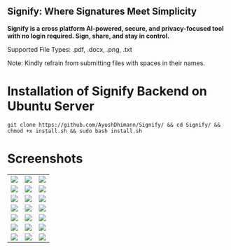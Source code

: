 ## Signify: Where Signatures Meet Simplicity

**Signify is a cross platform AI-powered, secure, and privacy-focused tool with no login required. Sign, share, and stay in control.**

Supported File Types: .pdf, .docx, .png, .txt

Note: Kindly refrain from submitting files with spaces in their names.

# Installation of Signify Backend on Ubuntu Server

```
git clone https://github.com/AyushDhimann/Signify/ && cd Signify/ && chmod +x install.sh && sudo bash install.sh
```

# Screenshots

<table>
  <tr>
    <td><img src="https://github.com/AyushDhimann/Signify/assets/95091403/d2943b70-1650-4b8b-a1d8-70079ccca76c" ></td>
    <td><img src="https://github.com/AyushDhimann/Signify/assets/95091403/abb7aee2-148c-4fdd-98b8-5ea677c29a3d" ></td>
    <td><img src="https://github.com/AyushDhimann/Signify/assets/95091403/f5153b10-25bd-48fc-bd8e-c1720ec12012"></td>
  </tr>
  <tr>
    <td><img src="https://github.com/AyushDhimann/Signify/assets/95091403/f1cdd64c-811a-4fb9-9821-b82454c221b2" ></td>
    <td><img src="https://github.com/AyushDhimann/Signify/assets/95091403/521ca2b7-e367-48b0-89d5-ca95749fb5cf" ></td>
    <td><img src="https://github.com/AyushDhimann/Signify/assets/95091403/9102d5d4-162b-4df9-9eca-00046297907c"></td>
  </tr>
  <tr>
    <td><img src="https://github.com/AyushDhimann/Signify/assets/95091403/24fdbb84-afd1-4037-afc8-f044dada8d15" ></td>
    <td><img src="https://github.com/AyushDhimann/Signify/assets/95091403/f0570e58-ad59-4780-9e1b-81cf793ae86b" ></td>
    <td><img src="https://github.com/AyushDhimann/Signify/assets/95091403/ff3eec15-f8fb-4282-9d3b-c92c27d21601"></td>
  </tr>
  <tr>
    <td><img src="https://github.com/AyushDhimann/Signify/assets/95091403/0bc46dac-1767-443f-ba85-8e350034e259" ></td>
    <td><img src="https://github.com/AyushDhimann/Signify/assets/95091403/01a40da1-9178-4ae9-ba85-b8a75d656932" ></td>
    <td><img src="https://github.com/AyushDhimann/Signify/assets/95091403/0e25f45b-9f80-47c0-8640-d7f0d3528d4e"></td>
  </tr>
  <tr>
    <td><img src="https://github.com/AyushDhimann/Signify/assets/95091403/2bfc10ba-f33b-420d-b5c7-b2ea09d37bdb" ></td>
    <td><img src="https://github.com/AyushDhimann/Signify/assets/95091403/9bf5ae33-7b98-4873-ba31-09f98c063396" ></td>
    <td><img src="https://github.com/AyushDhimann/Signify/assets/95091403/f23c669c-0a03-4eed-a1aa-45f4c6a0f71c"></td>
  </tr>
  <tr>
    <td><img src="https://github.com/AyushDhimann/Signify/assets/95091403/a2069542-d2c9-415f-bc9e-d2ee1993e025" ></td>
    <td><img src="https://github.com/AyushDhimann/Signify/assets/95091403/74f25904-dc1f-4ae2-8db3-cc1b03887c6c" ></td>
    <td><img src="https://github.com/AyushDhimann/Signify/assets/95091403/3934c74a-cc82-4d14-8ff8-47b392bb0811"></td>
  </tr>
  <tr>
    <td><img src="https://github.com/AyushDhimann/Signify/assets/95091403/cf8150d6-a9d1-4f32-a070-7190ab64b84d" ></td>
    <td><img src="https://github.com/AyushDhimann/Signify/assets/95091403/022a5982-865a-4d7a-8f3c-1c09aab214ba" ></td>
    <td><img src="https://github.com/AyushDhimann/Signify/assets/95091403/f93162d6-a6d7-444d-8a7f-dad6368165d9"></td>
  </tr>
</table>
